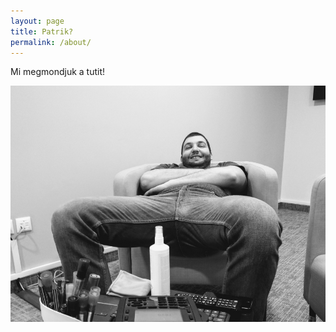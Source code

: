 ```yaml
---
layout: page
title: Patrik?
permalink: /about/
---
```


Mi megmondjuk a tutit!

![Patrik](/assets/images/Patrik.jpg)
